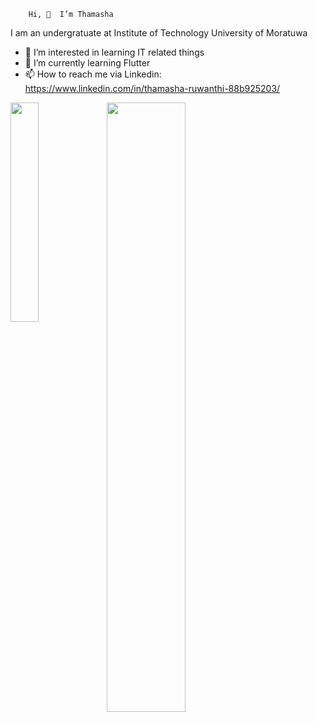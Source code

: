         Hi, 👋  I’m Thamasha
I am an undergratuate at Institute of Technology University of Moratuwa
- 👀 I’m interested in learning IT related things
- 🌱 I’m currently learning Flutter 
- 📫 How to reach me via Linkedin: https://www.linkedin.com/in/thamasha-ruwanthi-88b925203/



<img width = "50%"  src ="https://github-readme-stats.vercel.app/api?username=Thamasha-ru&show_icons=true&theme=tokyonight"/>

<img align="left" width = "30%" src ="https://github-readme-stats.vercel.app/api/top-langs/?username=Thamasha-ru&layout=demo&theme=tokyonight"/>

<!---
Thamasha-ru/Thamasha-ru is a ✨ special ✨ repository because its `README.md` (this file) appears on your GitHub profile.
You can click the Preview link to take a look at your changes.
--->
